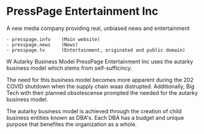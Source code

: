 # PressPage Entertainment Inc
A new media company providing real, unbiased news and entertainment

	- presspage.info	(Main website)
	- presspage.news	(News)
	- presspage.tv		(Entertainment, originated and public domain)

W Autarky Business Model
PressPage Entertainment Inc uses the autarky business model which stems from self-sufficincy.

The need for this business model becomes more apparent during the 202 COVID shutdown when the supply chain waas distrupted. Additionally, Big Tech with their planned obsolescense prompted the needed for the autarky business model.

The autarky business model is achieved through the creation of child business entities known as DBA's. Each DBA has a budget and unique purpose that benefites the organization as a whole.
